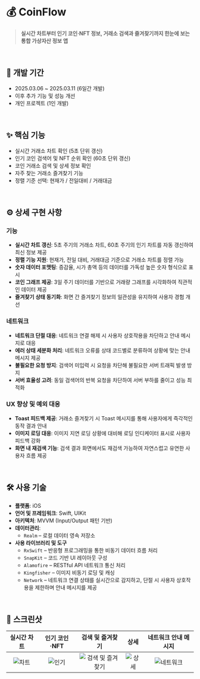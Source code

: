 # 💰 CoinFlow

> **실시간 차트부터 인기 코인·NFT 정보, 거래소 검색과 즐겨찾기까지 한눈에 보는 통합 가상자산 정보 앱**

<br>

## 📆 개발 기간

- 2025.03.06 ~ 2025.03.11 (6일간 개발)  
- 이후 추가 기능 및 성능 개선
- 개인 프로젝트 (1인 개발)

<br>

## ✨ 핵심 기능

- 실시간 거래소 차트 확인 (5초 단위 갱신)
- 인기 코인 검색어 및 NFT 순위 확인 (60초 단위 갱신)
- 코인 거래소 검색 및 상세 정보 확인
- 자주 찾는 거래소 즐겨찾기 기능
- 정렬 기준 선택: 현재가 / 전일대비 / 거래대금

<br>


## ⚙️ 상세 구현 사항

### 기능

- **실시간 차트 갱신**: 5초 주기의 거래소 차트, 60초 주기의 인기 차트를 자동 갱신하여 최신 정보 제공  
- **정렬 기능 지원**: 현재가, 전일 대비, 거래대금 기준으로 거래소 차트를 정렬 가능  
- **숫자 데이터 포맷팅**: 증감율, 시가 총액 등의 데이터를 가독성 높은 숫자 형식으로 표시  
- **코인 그래프 제공**: 3일 주기 데이터를 기반으로 거래량 그래프를 시각화하여 직관적인 데이터 제공  
- **즐겨찾기 상태 동기화**: 화면 간 즐겨찾기 정보의 일관성을 유지하여 사용자 경험 개선  

### 네트워크

- **네트워크 단절 대응**: 네트워크 연결 해제 시 사용자 상호작용을 차단하고 안내 메시지로 대응  
- **에러 상태 세분화 처리**: 네트워크 오류를 상태 코드별로 분류하여 상황에 맞는 안내 메시지 제공  
- **불필요한 요청 방지**: 검색어 미입력 시 요청을 차단해 불필요한 서버 트래픽 발생 방지  
- **서버 효율성 고려**: 동일 검색어의 반복 요청을 차단하여 서버 부하를 줄이고 성능 최적화  

### UX 향상 및 예외 대응

- **Toast 피드백 제공**: 거래소 즐겨찾기 시 Toast 메시지를 통해 사용자에게 즉각적인 동작 결과 안내  
- **이미지 로딩 대응**: 이미지 지연 로딩 상황에 대비해 로딩 인디케이터 표시로 사용자 피드백 강화  
- **화면 내 재검색 기능**: 검색 결과 화면에서도 재검색 가능하여 자연스럽고 유연한 사용자 흐름 제공



<br>

## 🛠 사용 기술

- **플랫폼**: iOS
- **언어 및 프레임워크**: Swift, UIKit
- **아키텍처**: MVVM (Input/Output 패턴 기반)
- **데이터관리**:
  - `Realm` – 로컬 데이터 영속 저장소
- **사용 라이브러리 및 도구**
  - `RxSwift` – 반응형 프로그래밍을 통한 비동기 데이터 흐름 처리
  - `SnapKit` – 코드 기반 UI 레이아웃 구성
  - `Alamofire` – RESTful API 네트워크 통신 처리
  - `Kingfisher` – 이미지 비동기 로딩 및 캐싱
  - `Network` – 네트워크 연결 상태를 실시간으로 감지하고, 단절 시 사용자 상호작용을 제한하며 안내 메시지를 제공
    
<br>

## 📸 스크린샷

| 실시간 차트 | 인기 코인·NFT | 검색 및 즐겨찾기 | 상세 | 네트워크 안내 메시지 |
|:--:|:--:|:--:|:--:|:--:|
| ![차트](https://github.com/user-attachments/assets/df76cf36-57da-47de-b0e1-dfb2e8a6681a) | ![인기](https://github.com/user-attachments/assets/eb727141-6b27-4ec2-afa0-dcc4812e45ce) | ![검색 및 즐겨찾기](https://github.com/user-attachments/assets/994a8d45-326c-4cff-954b-c837fe0b7a6a) | ![상세](https://github.com/user-attachments/assets/e11ba6ae-fb9a-4213-8b44-3745911ea74e) | ![네트워크](https://github.com/user-attachments/assets/81687130-a1ac-44bc-a38f-decb2e23f9ad) |





<br>
